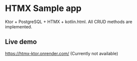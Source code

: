 # HTMX Sample app
Ktor + PostgreSQL + HTMX + kotlin.html. All CRUD methods are implemented.
## Live demo
https://htmx-ktor.onrender.com/ (Currently not available)
